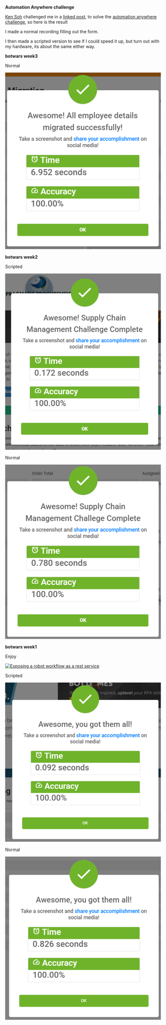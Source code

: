 **Automation Anywhere challenge**

[Ken Soh](https://www.linkedin.com/in/kensoh) challenged me in a [linked post](https://www.linkedin.com/feed/update/urn:li:activity:6828014998061756416/), to solve the [automation anywhere](https://developer.automationanywhere.com/blog/challenge-page-intro-front-office) [challenge](https://developer.automationanywhere.com/challenges/automationanywherelabs-customeronboarding.html), so here is the result

I made a normal recording filling out the form.

I then made a scripted version to see if I could speed it up, but turn out with my hardware, its about the same either way.

**botwars week3**

Normal

![BotWars3a](BotWars3a.png)

**botwars week2**

Scripted

![BotWars2b](BotWars2b.png)

Normal

![automationanywhere2](BotWars2.png)



**botwars week1**

Enjoy

[![Exposing a robot workflow as a rest service](https://img.youtube.com/vi/CC-lmOpRpzs/0.jpg)](https://youtu.be/CC-lmOpRpzs)

Scripted

![automationanywhere2](BotWars1b.png)

Normal

![automationanywhere1](BotWars1a.png)